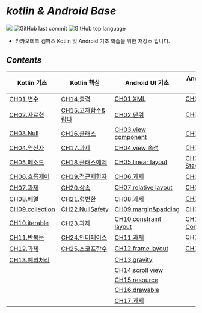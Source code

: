 # *kotlin & Android Base*

![](https://img.shields.io/badge/start%20date%20%20-24.04.08-green?style=flat-square&logo=start) ![GitHub last commit](https://img.shields.io/github/last-commit/ichanguk/kotlinBase?style=flat-square) ![GitHub top language](https://img.shields.io/github/languages/top/ichanguk/kotlinBase?color=orange&logo=java&style=flat-square)


- 카카오테크 캠퍼스 Kotlin 및 Android 기초 학습을 위한 저장소 입니다.

## *Contents*
|Kotlin 기초|Kotlin 핵심|Android UI 기초|Android Studio 핵심|
|------|-----|-----|-----|
|[CH01.변수](https://github.com/ichanguk/KotlinAndroidBase/blob/main/kotlin/01.%EB%B3%80%EC%88%98/%EB%B3%80%EC%88%98.kts)|[CH14.출력](https://github.com/ichanguk/KotlinAndroidBase/blob/main/kotlin/14.%EC%B6%9C%EB%A0%A5/%EC%B6%9C%EB%A0%A5.kts)|[CH01.XML](https://github.com/ichanguk/KotlinAndroidBase/blob/main/Android/%EC%95%88%EB%93%9C%EB%A1%9C%EC%9D%B4%EB%93%9C_UI/XML.txt)|[CH01.Activity](https://github.com/ichanguk/KotlinAndroidBase/blob/main/Android/activity/MainActivity.kt)|
|[CH02.자료형](https://github.com/ichanguk/KotlinAndroidBase/blob/main/kotlin/02.%EC%9E%90%EB%A3%8C%ED%98%95/%EC%9E%90%EB%A3%8C%ED%98%95.kts)|[CH15.고차함수&람다](https://github.com/ichanguk/KotlinAndroidBase/blob/main/kotlin/15.%EA%B3%A0%EC%B0%A8%ED%95%A8%EC%88%98_%EB%9E%8C%EB%8B%A4/%EA%B3%A0%EC%B0%A8%ED%95%A8%EC%88%98_%EB%9E%8C%EB%8B%A4.kts)|[CH02.단위](https://github.com/ichanguk/KotlinAndroidBase/blob/main/Android/%EC%95%88%EB%93%9C%EB%A1%9C%EC%9D%B4%EB%93%9C_UI/%EB%8B%A8%EC%9C%84.txt)|[CH02.ViewControl](https://github.com/ichanguk/KotlinAndroidBase/tree/main/Android/viewControl)|
|[CH03.Null](https://github.com/ichanguk/KotlinAndroidBase/blob/main/kotlin/03.Null/Null.kts)|[CH16.클래스](https://github.com/ichanguk/KotlinAndroidBase/tree/main/kotlin/16.%ED%81%B4%EB%9E%98%EC%8A%A4)|[CH03.view component](https://github.com/ichanguk/KotlinAndroidBase/blob/main/Android/%EC%95%88%EB%93%9C%EB%A1%9C%EC%9D%B4%EB%93%9C_UI/viewCoponent.txt)|[CH03.과제](https://github.com/ichanguk/KotlinAndroidBase/tree/main/Android/%EA%B3%BC%EC%A0%9C/hw5)|
|[CH04.연산자](https://github.com/ichanguk/KotlinAndroidBase/blob/main/kotlin/04.%EC%97%B0%EC%82%B0%EC%9E%90/%EC%97%B0%EC%82%B0%EC%9E%90.kts)|[CH17.과제](https://github.com/ichanguk/KotlinAndroidBase/tree/main/kotlin/17.%EA%B3%BC%EC%A0%9C)|[CH04.view 속성](https://github.com/ichanguk/KotlinAndroidBase/blob/main/Android/%EC%95%88%EB%93%9C%EB%A1%9C%EC%9D%B4%EB%93%9C_UI/view%EC%86%8D%EC%84%B1.txt)|[CH04.Intent](https://github.com/ichanguk/KotlinAndroidBase/tree/main/Android/Intent)|
|[CH05.메소드](https://github.com/ichanguk/KotlinAndroidBase/blob/main/kotlin/05.%EB%A9%94%EC%86%8C%EB%93%9C/%EB%A9%94%EC%86%8C%EB%93%9C.kts)|[CH18.클래스예제](https://github.com/ichanguk/KotlinAndroidBase/blob/main/kotlin/18.%ED%81%B4%EB%9E%98%EC%8A%A4%EC%98%88%EC%A0%9C/%ED%81%B4%EB%9E%98%EC%8A%A4%EC%98%88%EC%A0%9C_%EC%9E%85%EC%B6%9C%EA%B8%88.kts)|[CH05.linear layout](https://github.com/ichanguk/KotlinAndroidBase/blob/main/Android/layout/linearlayout.xml)|[CH05.Activity Stack](https://github.com/ichanguk/KotlinAndroidBase/tree/main/Android/ActivityStack)|
|[CH06.흐름제어](https://github.com/ichanguk/KotlinAndroidBase/blob/main/kotlin/06.%ED%9D%90%EB%A6%84%EC%A0%9C%EC%96%B4/%ED%9D%90%EB%A6%84%EC%A0%9C%EC%96%B4.kts)|[CH19.접근제한자](https://github.com/ichanguk/KotlinAndroidBase/blob/main/kotlin/19.%EC%A0%91%EA%B7%BC%EC%A0%9C%ED%95%9C%EC%9E%90/%EC%A0%91%EA%B7%BC%EC%A0%9C%ED%95%9C%EC%9E%90.kts)|[CH06.과제](https://github.com/ichanguk/KotlinAndroidBase/blob/main/Android/layout/hw1.xml)|[CH06.과제](https://github.com/ichanguk/KotlinAndroidBase/tree/main/Android/%EA%B3%BC%EC%A0%9C/hw6)|
|[CH07.과제](https://github.com/ichanguk/KotlinAndroidBase/tree/main/kotlin/07.%EA%B3%BC%EC%A0%9C)|[CH20.상속](https://github.com/ichanguk/KotlinAndroidBase/tree/main/kotlin/20.%EC%83%81%EC%86%8D)|[CH07.relative layout](https://github.com/ichanguk/KotlinAndroidBase/tree/main/Android/layout/relativelayout)|[CH07.fragment](https://github.com/ichanguk/KotlinAndroidBase/tree/main/Android/fragment)|
|[CH08.배열](https://github.com/ichanguk/KotlinAndroidBase/blob/main/kotlin/08.%EB%B0%B0%EC%97%B4/%EB%B0%B0%EC%97%B4.kts)|[CH21.형변환](https://github.com/ichanguk/KotlinAndroidBase/blob/main/kotlin/21.%ED%98%95%EB%B3%80%ED%99%98/%ED%98%95%EB%B3%80%ED%99%98.kts)|[CH08.과제](https://github.com/ichanguk/KotlinAndroidBase/tree/main/Android/layout/hw2)|[CH08.thread](https://github.com/ichanguk/KotlinAndroidBase/tree/main/Android/thread)|
|[CH09.collection](https://github.com/ichanguk/KotlinAndroidBase/blob/main/kotlin/09.collection/collection.kts)|[CH22.NullSafety](https://github.com/ichanguk/KotlinAndroidBase/blob/main/kotlin/22.NullSafety/nullSafety.kts)|[CH09.margin&padding](https://github.com/ichanguk/KotlinAndroidBase/blob/main/Android/layout/margin_padding.xml)|[CH09.Async](https://github.com/ichanguk/KotlinAndroidBase/tree/main/Android/Async)|
|[CH10.iterable](https://github.com/ichanguk/KotlinAndroidBase/blob/main/kotlin/10.iterable/iterable.kts)|[CH23.과제](https://github.com/ichanguk/KotlinAndroidBase/tree/main/kotlin/23.%EA%B3%BC%EC%A0%9C)|[CH10.constraint layout](https://github.com/ichanguk/KotlinAndroidBase/tree/main/Android/layout/constraintlayout)|[CH10.Application Context](https://github.com/ichanguk/KotlinAndroidBase/tree/main/Android/ApplicationContext)|
|[CH11.반복문](https://github.com/ichanguk/KotlinAndroidBase/tree/main/kotlin/11.%EB%B0%98%EB%B3%B5%EB%AC%B8)|[CH24.인터페이스](https://github.com/ichanguk/KotlinAndroidBase/blob/main/kotlin/24.%EC%9D%B8%ED%84%B0%ED%8E%98%EC%9D%B4%EC%8A%A4/%EC%9D%B8%ED%84%B0%ED%8E%98%EC%9D%B4%EC%8A%A4.kts)|[CH11.과제](https://github.com/ichanguk/KotlinAndroidBase/tree/main/Android/layout/hw3)|[CH11.resource](https://github.com/ichanguk/KotlinAndroidBase/tree/main/Android/resource)|
|[CH12.과제](https://github.com/ichanguk/KotlinAndroidBase/tree/main/kotlin/12.%EA%B3%BC%EC%A0%9C)|[CH25.스코프함수](https://github.com/ichanguk/KotlinAndroidBase/blob/main/kotlin/25.%EC%8A%A4%EC%BD%94%ED%94%84%ED%95%A8%EC%88%98/scopeFunction.kts)|[CH12.frame layout](https://github.com/ichanguk/KotlinAndroidBase/blob/main/Android/layout/framelayout.xml)|[CH12.library](https://github.com/ichanguk/KotlinAndroidBase/tree/main/Android/library)|
|[CH13.예외처리](https://github.com/ichanguk/KotlinAndroidBase/blob/main/kotlin/13.%EC%98%88%EC%99%B8%EC%B2%98%EB%A6%AC/%EC%98%88%EC%99%B8%EC%B2%98%EB%A6%AC.kts)||[CH13.gravity](https://github.com/ichanguk/KotlinAndroidBase/blob/main/Android/layout/gravity.xml)|
|||[CH14.scroll view](https://github.com/ichanguk/KotlinAndroidBase/blob/main/Android/layout/scrollview.xml)|
|||[CH15.resource](https://github.com/ichanguk/KotlinAndroidBase/blob/main/Android/layout/resource.xml)|
|||[CH16.drawable](https://github.com/ichanguk/KotlinAndroidBase/tree/main/Android/drawable)|
|||[CH17.과제](https://github.com/ichanguk/KotlinAndroidBase/tree/main/Android/layout/hw4)|